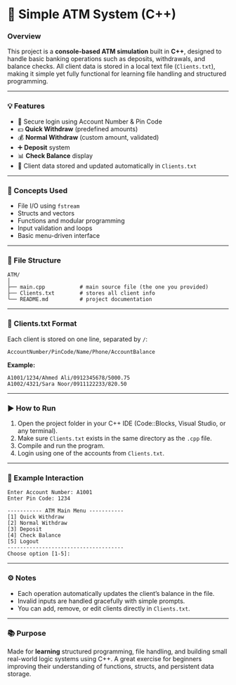
# 🏦 Simple ATM System (C++)

### Overview

This project is a **console-based ATM simulation** built in **C++**, designed to handle basic banking operations such as deposits, withdrawals, and balance checks.
All client data is stored in a local text file (`Clients.txt`), making it simple yet fully functional for learning file handling and structured programming.

---

### 💡 Features

* 🔐 Secure login using Account Number & Pin Code
* 💵 **Quick Withdraw** (predefined amounts)
* 💰 **Normal Withdraw** (custom amount, validated)
* ➕ **Deposit** system
* 📊 **Check Balance** display
* 📁 Client data stored and updated automatically in `Clients.txt`

---

### 🧠 Concepts Used

* File I/O using `fstream`
* Structs and vectors
* Functions and modular programming
* Input validation and loops
* Basic menu-driven interface

---

### 📂 File Structure

```
ATM/
│
├── main.cpp           # main source file (the one you provided)
├── Clients.txt        # stores all client info
└── README.md          # project documentation
```

---

### 🧾 Clients.txt Format

Each client is stored on one line, separated by `/`:

```
AccountNumber/PinCode/Name/Phone/AccountBalance
```

**Example:**

```
A1001/1234/Ahmed Ali/0912345678/5000.75
A1002/4321/Sara Noor/0911122233/820.50
```

---

### ▶️ How to Run

1. Open the project folder in your C++ IDE (Code::Blocks, Visual Studio, or any terminal).
2. Make sure `Clients.txt` exists in the same directory as the `.cpp` file.
3. Compile and run the program.
4. Login using one of the accounts from `Clients.txt`.

---

### 🧩 Example Interaction

```
Enter Account Number: A1001
Enter Pin Code: 1234

----------- ATM Main Menu -----------
[1] Quick Withdraw
[2] Normal Withdraw
[3] Deposit
[4] Check Balance
[5] Logout
-------------------------------------
Choose option [1-5]:
```

---

### ⚙️ Notes

* Each operation automatically updates the client’s balance in the file.
* Invalid inputs are handled gracefully with simple prompts.
* You can add, remove, or edit clients directly in `Clients.txt`.

---

### 📚 Purpose

Made for **learning** structured programming, file handling, and building small real-world logic systems using C++.
A great exercise for beginners improving their understanding of functions, structs, and persistent data storage.
